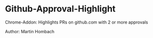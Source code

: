 # Github-Approval-Highlight
Chrome-Addon: Highlights PRs on github.com with 2 or more approvals

Author: Martin Hombach